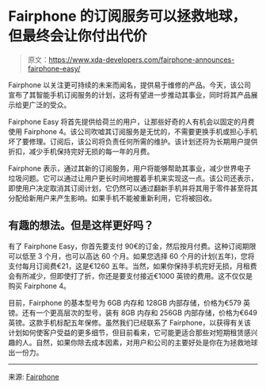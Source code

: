 # Fairphone 的订阅服务可以拯救地球，但最终会让你付出代价

> 原文：<https://www.xda-developers.com/fairphone-announces-fairphone-easy/>

Fairphone 以关注更可持续的未来而闻名，提供易于维修的产品。今天，该公司宣布了其智能手机订阅服务的计划，这将有望进一步推动其事业，同时将其产品展示给更广泛的受众。

Fairphone Easy 将首先提供给荷兰的用户，让那些好奇的人有机会以固定的月费使用 Fairphone 4。该公司吹嘘其订阅服务是无忧的，不需要更换手机或担心手机坏了要修理。订阅后，该公司将负责任何所需的维护。该计划还将为长期用户提供折扣，减少手机保持完好无损的每一年的月费。

Fairphone 表示，通过其新的订阅服务，用户将能够帮助其事业，减少世界电子垃圾问题。它可以通过让用户更长时间地握着手机来实现这一点。该公司还表示，即使用户决定取消其订阅计划，它仍然可以通过翻新手机并将其用于零件甚至将其分配给新用户来产生影响。如果手机不能被重新利用，它将被回收。

## 有趣的想法。但是这样更好吗？

有了 Fairphone Easy，你首先要支付 90€的订金，然后按月付费。这种订阅期限可以低至 3 个月，也可以高达 60 个月。如果您选择 60 个月的计划(五年)，您将支付每月订阅费€21，这是€1260 五年。当然，如果你保持手机完好无损，月租费会有所减少，但即使打了折，你还是要支付接近€1000 英镑的费用。这不仅仅是购买 Fairphone 4。

目前，Fairphone 的基本型号为 6GB 内存和 128GB 内部存储，价格为€579 英镑。还有一个更高层次的型号，装有 8GB 内存和 256GB 内部存储，价格为€649 英镑。这款手机标配五年保修。虽然我们已经联系了 Fairphone，以获得有关该计划如何使客户受益的更多细节，但目前看来，它可能更适合那些对短期租赁感兴趣的人。自然，如果你除去成本因素，对用户和公司的主要好处是你在为拯救地球出一份力。

* * *

来源: [Fairphone](https://www.fairphone.com/en/2022/06/15/fairphone-easy-a-smartphone-subscription-for-a-fairer-future/)